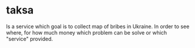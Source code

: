 # taksa
Is a service which goal is to collect map of bribes in Ukraine. 
In order to see where, for how much money which problem can be solve or which "service" provided.
